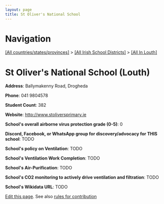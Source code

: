 ```yaml
---
layout: page
title: St Oliver's National School
---
```

# Navigation

[[All countries/states/provinces]](../../..) > [[All Irish School Districts]](../..) > [[All In Louth]](..)

# St Oliver's National School (Louth)

**Address**: Ballymakenny Road, Drogheda

**Phone**: 041 9804578

**Student Count**: 382

**Website**: <http://www.stoliversprimary.ie>

**School's overall airborne virus protection grade (0-5)**: 0

**Discord, Facebook, or WhatsApp group for discovery/advocacy for THIS school**: TODO

**School's policy on Ventilation**: TODO

**School's Ventilation Work Completion**: TODO

**School's Air-Purification**: TODO

**School's CO2 monitoring to actively drive ventilation and filtration**: TODO

**School's Wikidata URL**: TODO


[Edit this page](https://github.com/ventilate-schools/Ireland/edit/main/./Louth/St_Oliver's_National_School.md). See also [rules for contribution](../../../contribution-rules/)